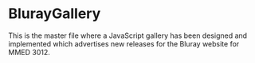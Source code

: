 # BlurayGallery

This is the master file where a JavaScript gallery has been designed and implemented which advertises new releases for the Bluray website for MMED 3012.

